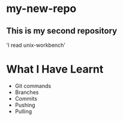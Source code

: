 # my-new-repo
## This is my second repository
'I read unix-workbench'
# What I Have Learnt
- Git commands
- Branches
- Commits
- Pushing
- Pulling
